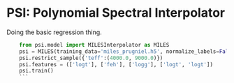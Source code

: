 PSI: Polynomial Spectral Interpolator
========

Doing the basic regression thing.


```python
	from psi.model import MILESInterpolator as MILES
	psi = MILES(training_data='miles_prugniel.h5', normalize_labels=False)
	psi.restrict_sample({'teff':(4000.0, 9000.0)})
	psi.features = (['logt'], ['feh'], ['logg'], ['logt', 'logt'])
	psi.train()
	```


